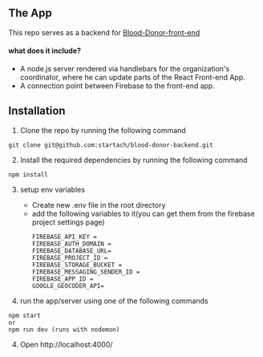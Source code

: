 ## The App

This repo serves as a backend for [Blood-Donor-front-end](https://github.com/startach/blood-donor-frontend)

#### what does it include? 

- A node.js server rendered via handlebars for the organization's coordinator, where he can update parts of the React Front-end App.
- A connection point between Firebase to the front-end app.

## Installation 

1. Clone the repo by running the following command
```
git clone git@github.com:startach/blood-donor-backend.git
```
2. Install the required dependencies by running the following command
 ```
 npm install
 ```
3. setup env variables
    - Create new .env file in the root directory
    - add the following variables to it(you can get them from the firebase project settings page)
        ```
        FIREBASE_API_KEY = 
        FIREBASE_AUTH_DOMAIN = 
        FIREBASE_DATABASE_URL= 
        FIREBASE_PROJECT_ID = 
        FIREBASE_STORAGE_BUCKET = 
        FIREBASE_MESSAGING_SENDER_ID = 
        FIREBASE_APP_ID = 
        GOOGLE_GEOCODER_API=
        ```
            
 4. run the app/server using one of the following commands
```
npm start
or
npm run dev (runs with nodemon)
```
4. Open http://localhost:4000/ 
